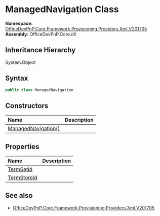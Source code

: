 # ManagedNavigation Class
  

**Namespace:** [OfficeDevPnP.Core.Framework.Provisioning.Providers.Xml.V201705](OfficeDevPnP.Core.Framework.Provisioning.Providers.Xml.V201705.md)  
**Assembly:** OfficeDevPnP.Core.dll  
## Inheritance Hierarchy
System.Object  
## Syntax
```C#
public class ManagedNavigation
```
## Constructors
|**Name**|**Description**|
|:-----|:-----|
| [ManagedNavigation()](OfficeDevPnP.Core.Framework.Provisioning.Providers.Xml.V201705.ManagedNavigation.ctor1.md) |  
## Properties
|**Name**|**Description**|
|:-----|:-----|
| [TermSetId](OfficeDevPnP.Core.Framework.Provisioning.Providers.Xml.V201705.ManagedNavigation.TermSetId.md) | 
| [TermStoreId](OfficeDevPnP.Core.Framework.Provisioning.Providers.Xml.V201705.ManagedNavigation.TermStoreId.md) | 
## See also
- [OfficeDevPnP.Core.Framework.Provisioning.Providers.Xml.V201705](OfficeDevPnP.Core.Framework.Provisioning.Providers.Xml.V201705.md)
